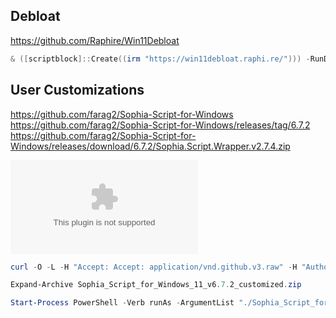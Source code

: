 
## Debloat
https://github.com/Raphire/Win11Debloat

``` powershell
& ([scriptblock]::Create((irm "https://win11debloat.raphi.re/"))) -RunDefaults -Silent
```


## User Customizations

https://github.com/farag2/Sophia-Script-for-Windows
https://github.com/farag2/Sophia-Script-for-Windows/releases/tag/6.7.2
https://github.com/farag2/Sophia-Script-for-Windows/releases/download/6.7.2/Sophia.Script.Wrapper.v2.7.4.zip

![Sophia Script for Windows 11 Customized](files/Sophia_Script_for_Windows_11_v6.7.2_customized.zip)

``` powershell
curl -O -L -H "Accept: Accept: application/vnd.github.v3.raw" -H "Authorization: Bearer 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" https://api.github.com/repos/jhomen368/home-docs/contents/windows/files/Sophia_Script_for_Windows_11_v6.7.2_customized.zip

Expand-Archive Sophia_Script_for_Windows_11_v6.7.2_customized.zip

Start-Process PowerShell -Verb runAs -ArgumentList "./Sophia_Script_for_Windows_11_v6.7.2_customized/Sophia.ps1"
```